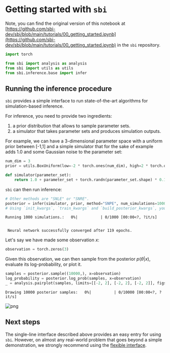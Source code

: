 # Getting started with `sbi`

Note, you can find the original version of this notebook at [https://github.com/sbi-dev/sbi/blob/main/tutorials/00_getting_started.ipynb](https://github.com/sbi-dev/sbi/blob/main/tutorials/00_getting_started.ipynb) in the `sbi` repository.


```python
import torch

from sbi import analysis as analysis
from sbi import utils as utils
from sbi.inference.base import infer
```

## Running the inference procedure

`sbi` provides a simple interface to run state-of-the-art algorithms for simulation-based inference.

For inference, you need to provide two ingredients:

1) a prior distribution that allows to sample parameter sets.  
2) a simulator that takes parameter sets and produces simulation outputs.

For example, we can have a 3-dimensional parameter space with a uniform prior between [-1,1] and a simple simulator that for the sake of example adds 1.0 and some Gaussian noise to the parameter set:


```python
num_dim = 3
prior = utils.BoxUniform(low=-2 * torch.ones(num_dim), high=2 * torch.ones(num_dim))

def simulator(parameter_set):
    return 1.0 + parameter_set + torch.randn(parameter_set.shape) * 0.1
```

`sbi` can then run inference:


```python
# Other methods are "SNLE" or "SNRE".
posterior = infer(simulator, prior, method="SNPE", num_simulations=1000)
# Using `init_kwargs`, `train_kwargs` and `build_posterior_kwargs`, you can also pass additional keyword arguments to `__init__`, `train` and `build_posterior` of the inference method. But we recommend to use the flexible interface which is introduced in a later tutorial.
```


    Running 1000 simulations.:   0%|          | 0/1000 [00:00<?, ?it/s]


     Neural network successfully converged after 119 epochs.

Let's say we have made some observation $x$:


```python
observation = torch.zeros(3)
```

 Given this observation, we can then sample from the posterior $p(\theta|x)$, evaluate its log-probability, or plot it.


```python
samples = posterior.sample((10000,), x=observation)
log_probability = posterior.log_prob(samples, x=observation)
_ = analysis.pairplot(samples, limits=[[-2, 2], [-2, 2], [-2, 2]], figsize=(6, 6))
```


    Drawing 10000 posterior samples:   0%|          | 0/10000 [00:00<?, ?it/s]



    
![png](00_getting_started_files/00_getting_started_11_1.png)
    


## Next steps

The single-line interface described above provides an easy entry for using `sbi`. However, on almost any real-world problem that goes beyond a simple demonstration, we strongly recommend using the [flexible interface](https://sbi-dev.github.io/sbi/tutorial/02_flexible_interface/).
